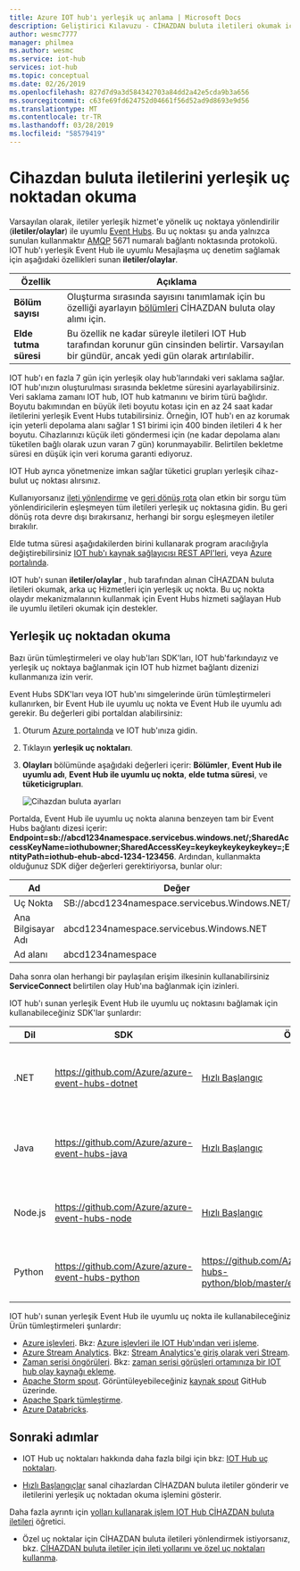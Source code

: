 ```yaml
---
title: Azure IOT hub'ı yerleşik uç anlama | Microsoft Docs
description: Geliştirici Kılavuzu - CİHAZDAN buluta iletileri okumak için yerleşik, Event Hub ile uyumlu uç noktası kullanma işlemini açıklar.
author: wesmc7777
manager: philmea
ms.author: wesmc
ms.service: iot-hub
services: iot-hub
ms.topic: conceptual
ms.date: 02/26/2019
ms.openlocfilehash: 827d7d9a3d584342703a84dd2a42e5cda9b3a656
ms.sourcegitcommit: c63fe69fd624752d04661f56d52ad9d8693e9d56
ms.translationtype: MT
ms.contentlocale: tr-TR
ms.lasthandoff: 03/28/2019
ms.locfileid: "58579419"
---
```

# <a name="read-device-to-cloud-messages-from-the-built-in-endpoint"></a>Cihazdan buluta iletilerini yerleşik uç noktadan okuma

Varsayılan olarak, iletiler yerleşik hizmet'e yönelik uç noktaya yönlendirilir (**iletiler/olaylar**) ile uyumlu [Event Hubs](https://azure.microsoft.com/documentation/services/event-hubs/). Bu uç noktası şu anda yalnızca sunulan kullanmaktır [AMQP](https://www.amqp.org/) 5671 numaralı bağlantı noktasında protokolü. IOT hub'ı yerleşik Event Hub ile uyumlu Mesajlaşma uç denetim sağlamak için aşağıdaki özellikleri sunan **iletiler/olaylar**.

| Özellik            | Açıklama |
| ------------------- | ----------- |
| **Bölüm sayısı** | Oluşturma sırasında sayısını tanımlamak için bu özelliği ayarlayın [bölümleri](../event-hubs/event-hubs-features.md#partitions) CİHAZDAN buluta olay alımı için. |
| **Elde tutma süresi**  | Bu özellik ne kadar süreyle iletileri IOT Hub tarafından korunur gün cinsinden belirtir. Varsayılan bir gündür, ancak yedi gün olarak artırılabilir. |

IOT hub'ı en fazla 7 gün için yerleşik olay hub'larındaki veri saklama sağlar. IOT hub'ınızın oluşturulması sırasında bekletme süresini ayarlayabilirsiniz. Veri saklama zamanı IOT hub, IOT hub katmanını ve birim türü bağlıdır. Boyutu bakımından en büyük ileti boyutu kotası için en az 24 saat kadar iletilerini yerleşik Event Hubs tutabilirsiniz. Örneğin, IOT hub'ı en az korumak için yeterli depolama alanı sağlar 1 S1 birimi için 400 binden iletileri 4 k her boyutu. Cihazlarınızı küçük ileti göndermesi için (ne kadar depolama alanı tüketilen bağlı olarak uzun varan 7 gün) korunmayabilir. Belirtilen bekletme süresi en düşük için veri koruma garanti ediyoruz.

IOT Hub ayrıca yönetmenize imkan sağlar tüketici grupları yerleşik cihaz-bulut uç noktası alırsınız.

Kullanıyorsanız [ileti yönlendirme](iot-hub-devguide-messages-d2c.md) ve [geri dönüş rota](iot-hub-devguide-messages-d2c.md#fallback-route) olan etkin bir sorgu tüm yönlendiricilerin eşleşmeyen tüm iletileri yerleşik uç noktasına gidin. Bu geri dönüş rota devre dışı bırakırsanız, herhangi bir sorgu eşleşmeyen iletiler bırakılır.

Elde tutma süresi aşağıdakilerden birini kullanarak program aracılığıyla değiştirebilirsiniz [IOT hub'ı kaynak sağlayıcısı REST API'leri](/rest/api/iothub/iothubresource), veya [Azure portalında](https://portal.azure.com).

IOT hub'ı sunan **iletiler/olaylar** , hub tarafından alınan CİHAZDAN buluta iletileri okumak, arka uç Hizmetleri için yerleşik uç nokta. Bu uç nokta olaydır mekanizmalarının kullanmak için Event Hubs hizmeti sağlayan Hub ile uyumlu iletileri okumak için destekler.

## <a name="read-from-the-built-in-endpoint"></a>Yerleşik uç noktadan okuma

Bazı ürün tümleştirmeleri ve olay hub'ları SDK'ları, IOT hub'farkındayız ve yerleşik uç noktaya bağlanmak için IOT hub hizmet bağlantı dizenizi kullanmanıza izin verir.

Event Hubs SDK'ları veya IOT hub'ını simgelerinde ürün tümleştirmeleri kullanırken, bir Event Hub ile uyumlu uç nokta ve Event Hub ile uyumlu adı gerekir. Bu değerleri gibi portaldan alabilirsiniz:

1. Oturum [Azure portalında](https://portal.azure.com) ve IOT hub'ınıza gidin.

2. Tıklayın **yerleşik uç noktaları**.

3. **Olayları** bölümünde aşağıdaki değerleri içerir: **Bölümler**, **Event Hub ile uyumlu adı**, **Event Hub ile uyumlu uç nokta**, **elde tutma süresi**, ve **tüketicigrupları**.

    ![Cihazdan buluta ayarları](./media/iot-hub-devguide-messages-read-builtin/eventhubcompatible.png)

Portalda, Event Hub ile uyumlu uç nokta alanına benzeyen tam bir Event Hubs bağlantı dizesi içerir: **Endpoint=sb://abcd1234namespace.servicebus.windows.net/;SharedAccessKeyName=iothubowner;SharedAccessKey=keykeykeykeykeykey=;EntityPath=iothub-ehub-abcd-1234-123456**. Ardından, kullanmakta olduğunuz SDK diğer değerleri gerektiriyorsa, bunlar olur:

| Ad | Değer |
| ---- | ----- |
| Uç Nokta | SB://abcd1234namespace.servicebus.Windows.NET/ |
| Ana Bilgisayar Adı | abcd1234namespace.servicebus.Windows.NET |
| Ad alanı | abcd1234namespace |

Daha sonra olan herhangi bir paylaşılan erişim ilkesinin kullanabilirsiniz **ServiceConnect** belirtilen olay Hub'ına bağlanmak için izinleri.

IOT hub'ı sunan yerleşik Event Hub ile uyumlu uç noktasını bağlamak için kullanabileceğiniz SDK'lar şunlardır:

| Dil | SDK | Örnek | Notlar |
| -------- | --- | ------ | ----- |
| .NET | https://github.com/Azure/azure-event-hubs-dotnet | [Hızlı Başlangıç](quickstart-send-telemetry-dotnet.md) | Event Hubs ile uyumlu bilgileri kullanır |
 Java | https://github.com/Azure/azure-event-hubs-java | [Hızlı Başlangıç](quickstart-send-telemetry-java.md) | Event Hubs ile uyumlu bilgileri kullanır |
| Node.js | https://github.com/Azure/azure-event-hubs-node | [Hızlı Başlangıç](quickstart-send-telemetry-node.md) | IOT Hub bağlantı dizesini kullanır |
| Python | https://github.com/Azure/azure-event-hubs-python | https://github.com/Azure/azure-event-hubs-python/blob/master/examples/iothub_recv.py | IOT Hub bağlantı dizesini kullanır |

IOT hub'ı sunan yerleşik Event Hub ile uyumlu uç nokta ile kullanabileceğiniz Ürün tümleştirmeleri şunlardır:

* [Azure işlevleri](https://docs.microsoft.com/azure/azure-functions/). Bkz: [Azure işlevleri ile IOT Hub'ından veri işleme](https://azure.microsoft.com/resources/samples/functions-js-iot-hub-processing/).
* [Azure Stream Analytics](https://docs.microsoft.com/azure/stream-analytics/). Bkz: [Stream Analytics'e giriş olarak veri Stream](../stream-analytics/stream-analytics-define-inputs.md#stream-data-from-iot-hub).
* [Zaman serisi öngörüleri](https://docs.microsoft.com/azure/time-series-insights/). Bkz: [zaman serisi görüşleri ortamınıza bir IOT hub olay kaynağı ekleme](../time-series-insights/time-series-insights-how-to-add-an-event-source-iothub.md).
* [Apache Storm spout](../hdinsight/storm/apache-storm-develop-csharp-event-hub-topology.md). Görüntüleyebileceğiniz [kaynak spout](https://github.com/apache/storm/tree/master/external/storm-eventhubs) GitHub üzerinde.
* [Apache Spark tümleştirme](../hdinsight/spark/apache-spark-eventhub-streaming.md).
* [Azure Databricks](https://docs.microsoft.com/azure/azure-databricks/).

## <a name="next-steps"></a>Sonraki adımlar

* IOT Hub uç noktaları hakkında daha fazla bilgi için bkz: [IOT Hub uç noktaları](iot-hub-devguide-endpoints.md).

* [Hızlı Başlangıçlar](quickstart-send-telemetry-node.md) sanal cihazlardan CİHAZDAN buluta iletiler gönderir ve iletilerini yerleşik uç noktadan okuma işlemini gösterir. 

Daha fazla ayrıntı için [yolları kullanarak işlem IOT Hub CİHAZDAN buluta iletileri](tutorial-routing.md) öğretici.

* Özel uç noktalar için CİHAZDAN buluta iletileri yönlendirmek istiyorsanız, bkz. [CİHAZDAN buluta iletiler için ileti yollarını ve özel uç noktaları kullanma](iot-hub-devguide-messages-read-custom.md).
